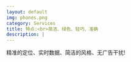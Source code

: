 ```yaml
---
layout: default
img: phones.png
category: Services
title: 特点:<br>简洁、绿色、轻巧、准确
description: |
---
```

  精准的定位、实时数据、简洁的风格、无广告干扰!

